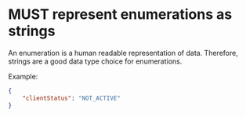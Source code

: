 # MUST represent enumerations as strings

An enumeration is a human readable representation of data.
Therefore, strings are a good data type choice for enumerations.

Example:

````json
{
    "clientStatus": "NOT_ACTIVE"
}
````
